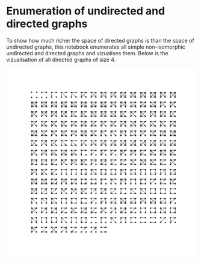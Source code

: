 # Enumeration of undirected and directed graphs

To show how much richer the space of directed graphs is than the space of undirected graphs, this notebook enumerates all simple non-isomorphic undirected and directed graphs and vizualises them. Below is the vizualisation of all directed graphs of size 4.

![vizualisation](./directed.svg)

